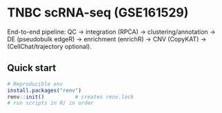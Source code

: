 # TNBC scRNA-seq (GSE161529)

End-to-end pipeline: QC → integration (RPCA) → clustering/annotation → DE (pseudobulk edgeR) → enrichment (enrichR) → CNV (CopyKAT) → (CellChat/trajectory optional).

## Quick start
```r
# Reproducible env
install.packages("renv")
renv::init()          # creates renv.lock
# run scripts in R/ in order
